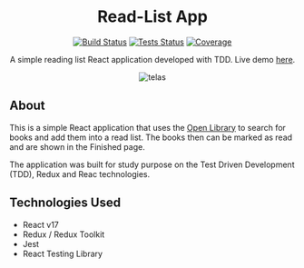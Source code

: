<div align="center">

  # Read-List App

  [![Build Status][build-badge]](build) [![Tests Status][tests-badge]](tests) [![Coverage][coverage-badge]](coverage)

  A simple reading list React application developed with TDD.
  Live demo [here](http://joserogeriofilho.github.io/read-list-app).

  ![telas](https://user-images.githubusercontent.com/12038461/125882675-e09b758f-3657-49ca-9c40-50f4f0a83c0a.png)

</div>

## About
This is a simple React application that uses the [Open Library](https://openlibrary.org/) to search for books and add them into a read list. The books then can be marked as read and are shown in the Finished page.

The application was built for study purpose on the Test Driven Development (TDD), Redux and Reac technologies.

## Technologies Used
* React v17
* Redux / Redux Toolkit
* Jest 
* React Testing Library



[tests]: https://github.com/joserogeriofilho/read-list-app/actions/workflows/node.test.yml
[tests-badge]: https://img.shields.io/github/workflow/status/joserogeriofilho/read-list-app/node-test?label=Tests
[build]: https://github.com/joserogeriofilho/read-list-app/actions/workflows/node.build.yml
[build-badge]: https://img.shields.io/github/workflow/status/joserogeriofilho/read-list-app/node-build?label=Build
[coverage]: http://www.google.com.br
[coverage-badge]: https://img.shields.io/codecov/c/github/joserogeriofilho/read-list-app?label=Coverage